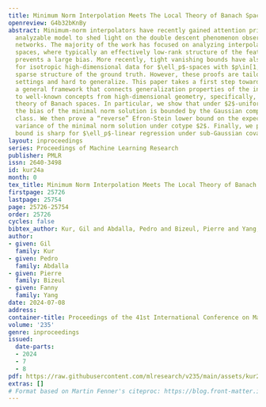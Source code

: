 ```yaml
---
title: Minimum Norm Interpolation Meets The Local Theory of Banach Spaces
openreview: G4b32bKnBy
abstract: Minimum-norm interpolators have recently gained attention primarily as an
  analyzable model to shed light on the double descent phenomenon observed for neural
  networks. The majority of the work has focused on analyzing interpolators in Hilbert
  spaces, where typically an effectively low-rank structure of the feature covariance
  prevents a large bias. More recently, tight vanishing bounds have also been shown
  for isotropic high-dimensional data for $\ell_p$-spaces with $p\in[1,2)$, leveraging
  sparse structure of the ground truth. However, these proofs are tailored to specific
  settings and hard to generalize. This paper takes a first step towards establishing
  a general framework that connects generalization properties of the interpolators
  to well-known concepts from high-dimensional geometry, specifically, from the local
  theory of Banach spaces. In particular, we show that under $2$-uniform convexity,
  the bias of the minimal norm solution is bounded by the Gaussian complexity of the
  class. We then prove a “reverse” Efron-Stein lower bound on the expected conditional
  variance of the minimal norm solution under cotype $2$. Finally, we prove that this
  bound is sharp for $\ell_p$-linear regression under sub-Gaussian covariates.
layout: inproceedings
series: Proceedings of Machine Learning Research
publisher: PMLR
issn: 2640-3498
id: kur24a
month: 0
tex_title: Minimum Norm Interpolation Meets The Local Theory of Banach Spaces
firstpage: 25726
lastpage: 25754
page: 25726-25754
order: 25726
cycles: false
bibtex_author: Kur, Gil and Abdalla, Pedro and Bizeul, Pierre and Yang, Fanny
author:
- given: Gil
  family: Kur
- given: Pedro
  family: Abdalla
- given: Pierre
  family: Bizeul
- given: Fanny
  family: Yang
date: 2024-07-08
address:
container-title: Proceedings of the 41st International Conference on Machine Learning
volume: '235'
genre: inproceedings
issued:
  date-parts:
  - 2024
  - 7
  - 8
pdf: https://raw.githubusercontent.com/mlresearch/v235/main/assets/kur24a/kur24a.pdf
extras: []
# Format based on Martin Fenner's citeproc: https://blog.front-matter.io/posts/citeproc-yaml-for-bibliographies/
---
```

